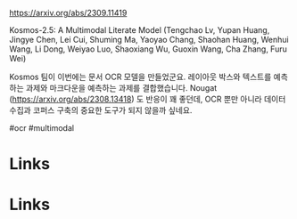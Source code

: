 https://arxiv.org/abs/2309.11419

Kosmos-2.5: A Multimodal Literate Model (Tengchao Lv, Yupan Huang, Jingye Chen, Lei Cui, Shuming Ma, Yaoyao Chang, Shaohan Huang, Wenhui Wang, Li Dong, Weiyao Luo, Shaoxiang Wu, Guoxin Wang, Cha Zhang, Furu Wei)

Kosmos 팀이 이번에는 문서 OCR 모델을 만들었군요. 레이아웃 박스와 텍스트를 예측하는 과제와 마크다운을 예측하는 과제를 결합했습니다. Nougat (https://arxiv.org/abs/2308.13418) 도 반응이 꽤 좋던데, OCR 뿐만 아니라 데이터 수집과 코퍼스 구축의 중요한 도구가 되지 않을까 싶네요.

#ocr #multimodal

# Links

# Links

